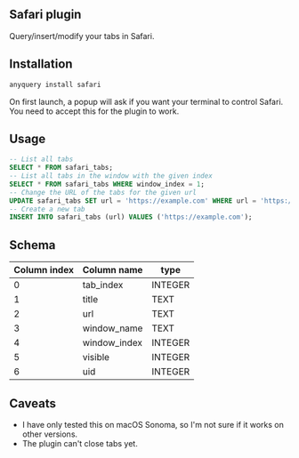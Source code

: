 ## Safari plugin

Query/insert/modify your tabs in Safari.

## Installation

```bash
anyquery install safari
```

On first launch, a popup will ask if you want your terminal to control Safari. You need to accept this for the plugin to work.

## Usage

```sql
-- List all tabs
SELECT * FROM safari_tabs;
-- List all tabs in the window with the given index
SELECT * FROM safari_tabs WHERE window_index = 1;
-- Change the URL of the tabs for the given url
UPDATE safari_tabs SET url = 'https://example.com' WHERE url = 'https://github.com/';
-- Create a new tab
INSERT INTO safari_tabs (url) VALUES ('https://example.com');
```

## Schema

| Column index | Column name  | type    |
| ------------ | ------------ | ------- |
| 0            | tab_index    | INTEGER |
| 1            | title        | TEXT    |
| 2            | url          | TEXT    |
| 3            | window_name  | TEXT    |
| 4            | window_index | INTEGER |
| 5            | visible      | INTEGER |
| 6            | uid          | INTEGER |

## Caveats

- I have only tested this on macOS Sonoma, so I'm not sure if it works on other versions.
- The plugin can't close tabs yet.